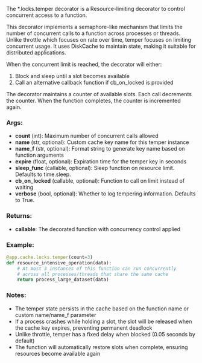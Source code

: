 The *.locks.temper decorator is a Resource-limiting decorator to
control concurrent access to a function.

This decorator implements a semaphore-like mechanism that limits the
number of concurrent calls to a function across processes or threads.
Unlike throttle which focuses on rate over time, temper focuses on
limiting concurrent usage. It uses DiskCache to maintain state, making
it suitable for distributed applications.

When the concurrent limit is reached, the decorator will either:

1. Block and sleep until a slot becomes available
1. Call an alternative callback function if cb_on_locked is provided

The decorator maintains a counter of available slots. Each call decrements
the counter. When the function completes, the counter is incremented again.

### Args:

- **count** (int): Maximum number of concurrent calls allowed
- **name** (str, optional): Custom cache key name for this temper instance
- **name_f** (str, optional): Format string to generate key name based on function arguments
- **expire** (float, optional): Expiration time for the temper key in seconds
- **sleep_func** (callable, optional): Sleep function on resource limit. Defaults to time.sleep.
- **cb_on_locked** (callable, optional): Function to call on limit instead of waiting
- **verbose** (bool, optional): Whether to log tempering information. Defaults to True.

### Returns:

- **callable**: The decorated function with concurrency control applied

### Example:

```python
@app.cache.locks.temper(count=3)
def resource_intensive_operation(data):
    # At most 3 instances of this function can run concurrently
    # across all processes/threads that share the same cache
    return process_large_dataset(data)
```

### Notes:

- The temper state persists in the cache based on the function
    name or custom name/name_f parameter
- If a process crashes while holding a slot, the slot will be released
    when the cache key expires, preventing permanent deadlock
- Unlike throttle, temper has a fixed delay when blocked
    (0.05 seconds by default)
- The function will automatically restore slots when complete, ensuring
    resources become available again
